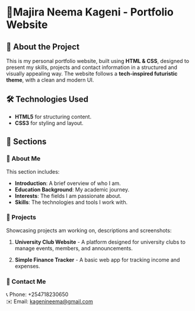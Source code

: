 # 🚀Majira Neema Kageni - Portfolio Website

## 📌 About the Project

This is my personal portfolio website, built using **HTML & CSS**, designed to present my skills, projects and
contact information in a structured and visually appealing way. The website follows a **tech-inspired futuristic theme**, with a clean and modern UI.

## 🛠️ Technologies Used

- **HTML5** for structuring content.
- **CSS3** for styling and layout.

## 📄 Sections

### **🔹 About Me**

This section includes:

- **Introduction**: A brief overview of who I am.
- **Education Background**: My academic journey.
- **Interests**: The fields I am passionate about.
- **Skills**: The technologies and tools I work with.

### **🔹 Projects**

Showcasing projects am working on, descriptions and screenshots:

1. **University Club Website** - A platform designed for university clubs to manage events, members, and announcements. 

2. **Simple Finance Tracker** - A basic web app for tracking income and expenses. 

### **🔹 Contact Me**

📞 Phone: +254718230650\
✉️ Email: [kagenineema@gmail.com](mailto\:kagenineema@gmail.com)
